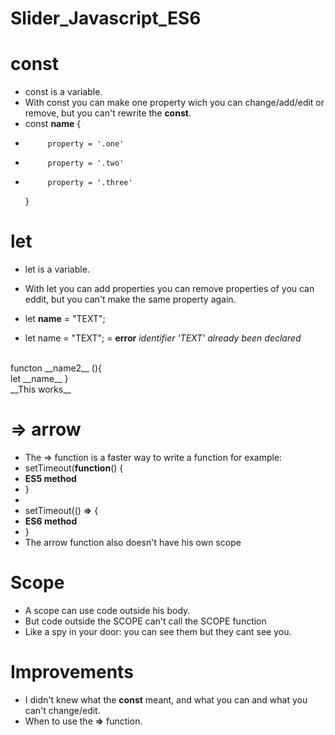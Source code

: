 # Slider_Javascript_ES6


# const
* const is a variable. 
* With const you can make one property wich you can change/add/edit or remove, but you can't rewrite the __const__.
* const  __name__ {
*          property = '.one'
*          property = '.two'
*          property = '.three'
    } 

# let
* let is a variable.
* With let you can add properties you can remove properties of you can eddit, but you can't make the same property again.

*   let __name__ = "TEXT";
*   let name = "TEXT"; = __error__ _identifier 'TEXT' already been declared_
<br>
    functon __name2__ (){
    <br>
  let __name__
    }
 <br>
  __This works__

# => arrow
* The => function is a faster way to write a function for example:
* setTimeout(**__function__**() {
*  __ES5 method__
* }
*
* setTimeout(() **__=>__** {
*  __ES6 method__
* }
* The arrow function also doesn't have his own scope

# Scope
* A scope can use code outside his body.
* But code outside the SCOPE can't call the SCOPE function
* Like a spy in your door: you can see them but they cant see you.

# Improvements

* I didn't knew what the __const__ meant, and what you can and what you can't change/edit.
* When to use the __=>__ function.
